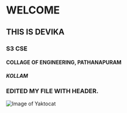 # WELCOME
## THIS IS DEVIKA
### S3 CSE
#### COLLAGE OF ENGINEERING, PATHANAPURAM
##### KOLLAM











### EDITED MY FILE WITH HEADER. 
![Image of Yaktocat](https://octodex.github.com/images/yaktocat.png)
